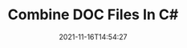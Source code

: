 ---
############################# Static ############################
layout: "auto-gen"
date: 2021-11-16T14:54:27
draft: false

############################# Head ############################
head_title: "Combine DOC Files in C# | DOC Merger"
head_description: "Combine multiple DOC files into a single file using C# .NET documents merger API. Combine specific pages or page ranges from various documents to a single document."

############################# Header ############################
title: "Combine DOC Files In C#"
description: "Combine multiple DOC files into a single file using C# .NET documents merger API. Combine selected pages or page ranges from various source documents into a single resultant document."
bg_image: "https://cms.admin.containerize.com/templates/aspose/App_Themes/V3/images/bg/header1.png"
bg_overlay: false
button:
    enable: true
    icon: "fas fa-arrow-down"
    label: "Download Free Trial"
    link: "https://downloads.groupdocs.com/merger/net"

############################# SubMenu ############################
submenu:
    enable: true

    left:
        img_alt: "GroupDocs.Merger for .NET"
        image: "https://cms.admin.containerize.com/templates/groupdocs/images/product-logos/90x90-noborder/groupdocs-merger-net.png"
        product: "GroupDocs.Merger"
        platform: ".NET"

    middle:
        button:

            # button loop
            - link: "https://apireference.groupdocs.com/merger/net"
              text: "API Reference"

            # button loop
            - link: "https://github.com/groupdocs-merger"
              text: "Code Examples"

            # button loop
            - link: "https://products.groupdocs.app/merger/family"
              text: "Live Demos"

            # button loop
            - link: "https://purchase.groupdocs.com/pricing/merger/net"
              text: "Pricing"

    right:
        link_download: "https://downloads.groupdocs.com/merger"
        link_learn: "https://docs.groupdocs.com/merger/net"
        link_buy: "https://purchase.groupdocs.com"

############################# About ############################
about:
    enable: true
    title: "About GroupDocs.Merger for .NET API"
    content: |
        [GroupDocs.Merger for .NET](https://products.groupdocs.com/merger/net) offers a simple solution to safely merge & split between a wide range of document formats including PDF, Microsoft Office (Word, Excel, PowerPoint, OneNote), OpenDocument, HTML, images and many others within .NET applications. By adding just a few lines of the code, perform several document operations such as move, remove, rotate, swap, extract or change the orientation of pages within the documents. The documents merging API also supports previewing document pages as an image to analyse the document structure, formatting and content on the page.
        
        GroupDocs.Merger APIs are well supported on all major operating systems and platforms including .NET Framework, .NET Standard, .NET Core, Mono and Xamarin.

############################# Steps ############################
steps:
    enable: true
    title_left: "How to Combine Multiple DOC Files"
    content_left: |
        [GroupDocs.Merger](https://products.groupdocs.com/merger/net) makes it easy for .NET developers to combine two or more DOC files within their applications by implementing a few easy steps.

        *   Create new instance of <mark>**Merger**</mark> class and pass source document path as a constructor parameter.
        *   Call <mark>**Join**</mark> method of <mark>**Merger**</mark> class instance and pass second source document path.
        *   Call <mark>**Save**</mark> method of <mark>**Merger**</mark> class instance to save the merged document.
        
    title_right: "System Requirements"
    content_right: |
        GroupDocs.Merger for .NET APIs are supported on all major platforms and operating systems. Before executing the code below, please make sure that you have the following prerequisites installed on your system.

        *   Operating Systems: Microsoft Windows, Linux, MacOS
        *   Development Environments: Visual Studio, Xamarin, MonoDevelop
        *   Frameworks: .NET Framework, .NET Standard, .NET Core, Mono
        *   Download the latest version of GroupDocs.Merger for .NET from [Nuget](https://www.nuget.org/packages/GroupDocs.Merger)
        
    code: |
        ```cs
        // Combine DOC files using GroupDocs.Merger API
        // Instantiate Merger with input DOC document
        using (Merger merger = new Merger("input1.doc"))
          {
            // Call Join method of Merger class instance and pass second source document path
            merger.Join("input2.doc");
            
            // Call Save method of Merger class instance to save merged document
            merger.Save("merged-file.doc");
          }
        ```

############################# Demos ############################
demos:
    enable: true
    title: "Live Demos - Online App to Combine Documents"
    content: |
        Combine more than one DOC files right now by visiting [GroupDocs.Merger Live Demos](https://products.groupdocs.app/merger/family) website.  
        The live demo has the following benefits
        
############################# About Formats ############################
about_formats:
    enable: true
    format:
        # format loop
        - icon: "far fa-file-word"
          title: "About DOC File Format"
          content: |
            Files with .DOC extension represent documents generated by Microsoft Word or other word processing documents in binary file format. The extension was initially used for plain text documentation on several different operating systems. It can contain several different type of data such as images, formatted as well as plain text, graphs, charts, embedded objects, links, pages, page formatting, print settings and a lot others.

          link: "https://docs.fileformat.com/word-processing/doc/"

############################# More Formats ############################
more_formats:
    enable: true
    title: "Merging Other Document Formats"
    content: |
        .NET documents merger API for file formats and images. Combine together some of the popular document formats as stated below.
    format: 
        # format loop
        - name: "Combine PDF Files"
          link: "https://products.groupdocs.com/merger/net/combine/pdf/"
          description: "Adobe Portable Document Format"

        # format loop
        - name: "Combine Word Files"
          link: "https://products.groupdocs.com/merger/net/combine/word/"
          description: "Microsoft Word Document"

        # format loop
        - name: "Combine Excel Files"
          link: "https://products.groupdocs.com/merger/net/combine/excel/"
          description: "Microsoft Excel Worksheet"

        # format loop
        - name: "Combine Worksheet Files"
          link: "https://products.groupdocs.com/merger/net/combine/worksheet/"
          description: "Microsoft Excel Worksheet"

        # format loop
        - name: "Combine Image Files"
          link: "https://products.groupdocs.com/merger/net/combine/image/"
          description: "Image Files"

        # format loop
        - name: "Combine DOC Files"
          link: "https://products.groupdocs.com/merger/net/combine/doc/"
          description: "Microsoft Word Document"

        # format loop
        - name: "Combine DOCM Files"
          link: "https://products.groupdocs.com/merger/net/combine/docm/"
          description: "Microsoft Word Macro-Enabled Document"

        # format loop
        - name: "Combine DOCX Files"
          link: "https://products.groupdocs.com/merger/net/combine/docx/"
          description: "Microsoft Word Open XML Document"

        # format loop
        - name: "Combine DOT Files"
          link: "https://products.groupdocs.com/merger/net/combine/dot/"
          description: "Microsoft Word Document Template"

        # format loop
        - name: "Combine DOTX Files"
          link: "https://products.groupdocs.com/merger/net/combine/dotx/"
          description: "Word Open XML Document Template"

        # format loop
        - name: "Combine DOTM Files"
          link: "https://products.groupdocs.com/merger/net/combine/dotm/"
          description: "Microsoft Word Macro-Enabled Template"

        # format loop
        - name: "Combine RTF Files"
          link: "https://products.groupdocs.com/merger/net/combine/rtf/"
          description: "Rich Text Document"

        # format loop
        - name: "Combine ODT Files"
          link: "https://products.groupdocs.com/merger/net/combine/odt/"
          description: "Open Document Text"

        # format loop
        - name: "Combine OTT Files"
          link: "https://products.groupdocs.com/merger/net/combine/ott/"
          description: "OpenDocument Text Template"

        # format loop
        - name: "Combine XLS Files"
          link: "https://products.groupdocs.com/merger/net/combine/xls/"
          description: "Microsoft Excel Binary File Format"

        # format loop
        - name: "Combine XLSX Files"
          link: "https://products.groupdocs.com/merger/net/combine/xlsx/"
          description: "Microsoft Excel Open XML Spreadsheet"

        # format loop
        - name: "Combine XLAM Files"
          link: "https://products.groupdocs.com/merger/net/combine/xlam/"
          description: "Excel Open XML Macro-Enabled Add-in"

        # format loop
        - name: "Combine XLSM Files"
          link: "https://products.groupdocs.com/merger/net/combine/xlsm/"
          description: "Microsoft Excel Macro-Enabled Spreadsheet"

        # format loop
        - name: "Combine XLSB Files"
          link: "https://products.groupdocs.com/merger/net/combine/xlsb/"
          description: "Microsoft Excel Binary Worksheet"

        # format loop
        - name: "Combine XLTX Files"
          link: "https://products.groupdocs.com/merger/net/combine/xltx/"
          description: "Microsoft Excel template"

        # format loop
        - name: "Combine XLTM Files"
          link: "https://products.groupdocs.com/merger/net/combine/xltm/"
          description: "Microsoft Excel macro-enabled template"

        # format loop
        - name: "Combine ODS Files"
          link: "https://products.groupdocs.com/merger/net/combine/ods/"
          description: "Open Document Spreadsheet"

        # format loop
        - name: "Combine CSV Files"
          link: "https://products.groupdocs.com/merger/net/combine/csv/"
          description: "Comma Separated Values File"

        # format loop
        - name: "Combine TSV Files"
          link: "https://products.groupdocs.com/merger/net/combine/tsv/"
          description: "Tab Separated Values File"
        
        # format loop
        - name: "Combine PPT Files"
          link: "https://products.groupdocs.com/merger/net/combine/ppt/"
          description: "PowerPoint Presentation"

        # format loop
        - name: "Combine PPTX Files"
          link: "https://products.groupdocs.com/merger/net/combine/pptx/"
          description: "PowerPoint Open XML Presentation"

        # format loop
        - name: "Combine PPS Files"
          link: "https://products.groupdocs.com/merger/net/combine/pps/"
          description: "Microsoft PowerPoint 97-2003 Slide Show"

        # format loop
        - name: "Combine PPSX Files"
          link: "https://products.groupdocs.com/merger/net/combine/ppsx/"
          description: "PowerPoint Open XML Slide Show"

        # format loop
        - name: "Combine POTX Files"
          link: "https://products.groupdocs.com/merger/net/combine/potx/"
          description: "Microsoft PowerPoint Template"

        # format loop
        - name: "Combine PPTM Files"
          link: "https://products.groupdocs.com/merger/net/combine/pptm/"
          description: "Microsoft PowerPoint Presentation"

        # format loop
        - name: "Combine ODP Files"
          link: "https://products.groupdocs.com/merger/net/combine/odp/"
          description: "OpenDocument Presentation"

        # format loop
        - name: "Combine OTP Files"
          link: "https://products.groupdocs.com/merger/net/combine/otp/"
          description: "OpenDocument Presentation Template"

        # format loop
        - name: "Combine Text Files"
          link: "https://products.groupdocs.com/merger/net/combine/txt/"
          description: "Plain Text File"

        # format loop
        - name: "Combine OneNote Files"
          link: "https://products.groupdocs.com/merger/net/combine/one/"
          description: "Microsoft OneNote"

        # format loop
        - name: "Combine TIFF Files"
          link: "https://products.groupdocs.com/merger/net/combine/tiff/"
          description: "Tagged Image File Format"
        
        # format loop
        - name: "Combine PNG Files"
          link: "https://products.groupdocs.com/merger/net/combine/png/"
          description: "Portable Network Graphic"

        # format loop
        - name: "Combine BMP Files"
          link: "https://products.groupdocs.com/merger/net/combine/bmp/"
          description: "Bitmap File Format"

        # format loop
        - name: "Combine XPS Files"
          link: "https://products.groupdocs.com/merger/net/combine/xps/"
          description: "XML Paper Specification File"

        # format loop
        - name: "Combine Web Files"
          link: "https://products.groupdocs.com/merger/net/combine/web/"
          description: "Hypertext Markup Language File"

        # format loop
        - name: "Combine HTML Files"
          link: "https://products.groupdocs.com/merger/net/combine/html/"
          description: "Hypertext Markup Language File"

        # format loop
        - name: "Combine MHT Files"
          link: "https://products.groupdocs.com/merger/net/combine/mht/"
          description: "MHTML Web Archive"

        # format loop
        - name: "Combine MHTML Files"
          link: "https://products.groupdocs.com/merger/net/combine/mhtml/"
          description: "MIME HTML"

        # format loop
        - name: "Combine TEX Files"
          link: "https://products.groupdocs.com/merger/net/combine/tex/"
          description: "LaTeX Source Document"

        # format loop
        - name: "Combine EPUB Files"
          link: "https://products.groupdocs.com/merger/net/combine/epub/"
          description: "eBook File"
          
        # format loop
        - name: "Combine PPSM Files"
          link: "https://products.groupdocs.com/merger/net/combine/ppsm/"
          description: "Microsoft PowerPoint Macro-Enabled Slide Show"
        
        # format loop
        - name: "Combine POTM Files"
          link: "https://products.groupdocs.com/merger/net/combine/potm/"
          description: "Microsoft PowerPoint Macro-Enabled Template"

############################# Back to top ###############################
back_to_top:
    enable: true
---